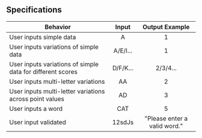 ## Specifications
| Behavior | Input | Output Example |
|-------------|:-----:|:--:|
| User inputs simple data | A | 1 |
| User inputs variations of simple data | A/E/I... | 1 |
| User inputs variations of simple data for different scores  | D/F/K... | 2/3/4... |
| User inputs multi-letter variations | AA | 2 |
| User inputs multi-letter variations across point values | AD | 3 |
| User inputs a word | CAT | 5 |
| User input validated | 12sdJs | "Please enter a valid word." |
